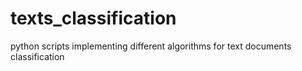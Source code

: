texts_classification
====================

python scripts implementing different algorithms for text documents classification
